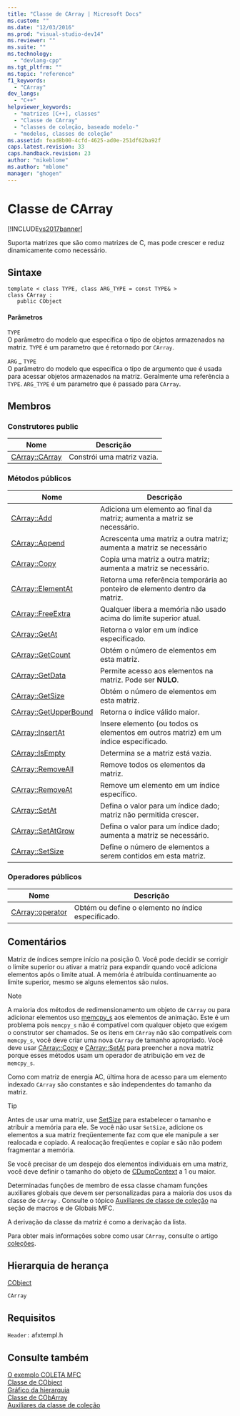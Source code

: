 ```yaml
---
title: "Classe de CArray | Microsoft Docs"
ms.custom: ""
ms.date: "12/03/2016"
ms.prod: "visual-studio-dev14"
ms.reviewer: ""
ms.suite: ""
ms.technology: 
  - "devlang-cpp"
ms.tgt_pltfrm: ""
ms.topic: "reference"
f1_keywords: 
  - "CArray"
dev_langs: 
  - "C++"
helpviewer_keywords: 
  - "matrizes [C++], classes"
  - "Classe de CArray"
  - "classes de coleção, baseado modelo-"
  - "modelos, classes de coleção"
ms.assetid: fead8b00-4cfd-4625-ad0e-251df62ba92f
caps.latest.revision: 33
caps.handback.revision: 23
author: "mikeblome"
ms.author: "mblome"
manager: "ghogen"
---
```

# Classe de CArray
[!INCLUDE[vs2017banner](../../assembler/inline/includes/vs2017banner.md)]

Suporta matrizes que são como matrizes de C, mas pode crescer e reduz dinamicamente como necessário.  
  
## Sintaxe  
  
```  
template < class TYPE, class ARG_TYPE = const TYPE& >   
class CArray :   
   public CObject  
```  
  
#### Parâmetros  
 `TYPE`  
 O parâmetro do modelo que especifica o tipo de objetos armazenados na matriz.  `TYPE` é um parametro que é retornado por `CArray`.  
  
 `ARG` *\_* `TYPE`  
 O parâmetro do modelo que especifica o tipo de argumento que é usada para acessar objetos armazenados na matriz.  Geralmente uma referência a `TYPE`.  `ARG_TYPE` é um parametro que é passado para `CArray`.  
  
## Membros  
  
### Construtores public  
  
|Nome|Descrição|  
|----------|---------------|  
|[CArray::CArray](../Topic/CArray::CArray.md)|Constrói uma matriz vazia.|  
  
### Métodos públicos  
  
|Nome|Descrição|  
|----------|---------------|  
|[CArray::Add](../Topic/CArray::Add.md)|Adiciona um elemento ao final da matriz; aumenta a matriz se necessário.|  
|[CArray::Append](../Topic/CArray::Append.md)|Acrescenta uma matriz a outra matriz; aumenta a matriz se necessário|  
|[CArray::Copy](../Topic/CArray::Copy.md)|Copia uma matriz a outra matriz; aumenta a matriz se necessário.|  
|[CArray::ElementAt](../Topic/CArray::ElementAt.md)|Retorna uma referência temporária ao ponteiro de elemento dentro da matriz.|  
|[CArray::FreeExtra](../Topic/CArray::FreeExtra.md)|Qualquer libera a memória não usado acima do limite superior atual.|  
|[CArray::GetAt](../Topic/CArray::GetAt.md)|Retorna o valor em um índice especificado.|  
|[CArray::GetCount](../Topic/CArray::GetCount.md)|Obtém o número de elementos em esta matriz.|  
|[CArray::GetData](../Topic/CArray::GetData.md)|Permite acesso aos elementos na matriz.  Pode ser **NULO**.|  
|[CArray::GetSize](../Topic/CArray::GetSize.md)|Obtém o número de elementos em esta matriz.|  
|[CArray::GetUpperBound](../Topic/CArray::GetUpperBound.md)|Retorna o índice válido maior.|  
|[CArray::InsertAt](../Topic/CArray::InsertAt.md)|Insere elemento \(ou todos os elementos em outros matriz\) em um índice especificado.|  
|[CArray::IsEmpty](../Topic/CArray::IsEmpty.md)|Determina se a matriz está vazia.|  
|[CArray::RemoveAll](../Topic/CArray::RemoveAll.md)|Remove todos os elementos da matriz.|  
|[CArray::RemoveAt](../Topic/CArray::RemoveAt.md)|Remove um elemento em um índice específico.|  
|[CArray::SetAt](../Topic/CArray::SetAt.md)|Defina o valor para um índice dado; matriz não permitida crescer.|  
|[CArray::SetAtGrow](../Topic/CArray::SetAtGrow.md)|Defina o valor para um índice dado; aumenta a matriz se necessário.|  
|[CArray::SetSize](../Topic/CArray::SetSize.md)|Define o número de elementos a serem contidos em esta matriz.|  
  
### Operadores públicos  
  
|Nome|Descrição|  
|----------|---------------|  
|[CArray::operator](../Topic/CArray::operator.md)|Obtém ou define o elemento no índice especificado.|  
  
## Comentários  
 Matriz de índices sempre início na posição 0.  Você pode decidir se corrigir o limite superior ou ativar a matriz para expandir quando você adiciona elementos após o limite atual.  A memória é atribuída continuamente ao limite superior, mesmo se alguns elementos são nulos.  
  
> [!NOTE]
>  A maioria dos métodos de redimensionamento um objeto de `CArray` ou para adicionar elementos uso [memcpy\_s](../../c-runtime-library/reference/memcpy-s-wmemcpy-s.md) aos elementos de animação.  Este é um problema pois `memcpy_s` não é compatível com qualquer objeto que exigem o construtor ser chamados.  Se os itens em `CArray` não são compatíveis com `memcpy_s`, você deve criar uma nova `CArray` de tamanho apropriado.  Você deve usar [CArray::Copy](../Topic/CArray::Copy.md) e [CArray::SetAt](../Topic/CArray::SetAt.md) para preencher a nova matriz porque esses métodos usam um operador de atribuição em vez de `memcpy_s`.  
  
 Como com matriz de energia AC, última hora de acesso para um elemento indexado `CArray` são constantes e são independentes do tamanho da matriz.  
  
> [!TIP]
>  Antes de usar uma matriz, use [SetSize](../Topic/CArray::SetSize.md) para estabelecer o tamanho e atribuir a memória para ele.  Se você não usar `SetSize`, adicione os elementos a sua matriz freqüentemente faz com que ele manipule a ser realocada e copiado.  A realocação freqüentes e copiar e são não podem fragmentar a memória.  
  
 Se você precisar de um despejo dos elementos individuais em uma matriz, você deve definir o tamanho do objeto de [CDumpContext](../../mfc/reference/cdumpcontext-class.md) a 1 ou maior.  
  
 Determinadas funções de membro de essa classe chamam funções auxiliares globais que devem ser personalizadas para a maioria dos usos da classe de `CArray` .  Consulte o tópico [Auxiliares de classe de coleção](../../mfc/reference/collection-class-helpers.md) na seção de macros e de Globais MFC.  
  
 A derivação da classe da matriz é como a derivação da lista.  
  
 Para obter mais informações sobre como usar `CArray`, consulte o artigo [coleções](../../mfc/collections.md).  
  
## Hierarquia de herança  
 [CObject](../Topic/CObject%20Class.md)  
  
 `CArray`  
  
## Requisitos  
 `Header:` afxtempl.h  
  
## Consulte também  
 [O exemplo COLETA MFC](../../top/visual-cpp-samples.md)   
 [Classe de CObject](../Topic/CObject%20Class.md)   
 [Gráfico da hierarquia](../../mfc/hierarchy-chart.md)   
 [Classe de CObArray](../../mfc/reference/cobarray-class.md)   
 [Auxiliares da classe de coleção](../../mfc/reference/collection-class-helpers.md)